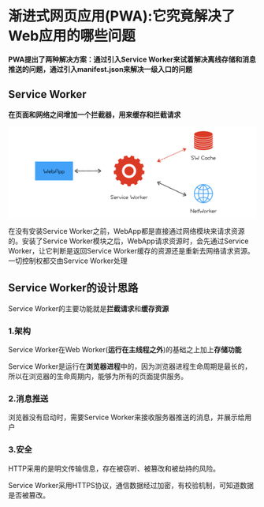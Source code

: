 #  渐进式网页应用(PWA):它究竟解决了Web应用的哪些问题

**PWA提出了两种解决方案：通过引入Service Worker来试着解决离线存储和消息推送的问题，通过引入manifest.json来解决一级入口的问题**

## Service Worker
**在页面和网络之间增加一个拦截器，用来缓存和拦截请求**  

![](img/Service-Worker.png)  

在没有安装Service Worker之前，WebApp都是直接通过网络模块来请求资源的。安装了Service Worker模块之后，WebApp请求资源时，会先通过Service Worker，让它判断是返回Service Worker缓存的资源还是重新去网络请求资源。一切控制权都交由Service Worker处理

## Service Worker的设计思路
Service Worker的主要功能就是**拦截请求**和**缓存资源**

### 1.架构
Service Worker在Web Worker(**运行在主线程之外**)的基础之上加上**存储功能**  

Service Worker是运行在**浏览器进程**中的，因为浏览器进程生命周期是最长的，所以在浏览器的生命周期内，能够为所有的页面提供服务。

### 2.消息推送
浏览器没有启动时，需要Service Worker来接收服务器推送的消息，并展示给用户

### 3.安全
HTTP采用的是明文传输信息，存在被窃听、被篡改和被劫持的风险。  

Service Worker采用HTTPS协议，通信数据经过加密，有校验机制，可知道数据是否被篡改。